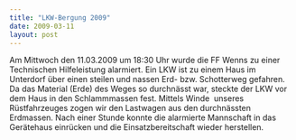 ```yaml
---
title: "LKW-Bergung 2009"
date: 2009-03-11
layout: post
---
```


Am Mittwoch den 11.03.2009 um 18:30 Uhr wurde die FF Wenns zu einer Technischen Hilfeleistung alarmiert. Ein LKW ist zu einem Haus im Unterdorf über einen steilen und nassen Erd- bzw. Schotterweg gefahren. Da das Material (Erde) des Weges so durchnässt war, steckte der LKW vor dem Haus in den Schlammmassen fest. Mittels Winde  unseres Rüstfahrzeuges zogen wir den Lastwagen aus den durchnässten Erdmassen. Nach einer Stunde konnte die alarmierte Mannschaft in das Gerätehaus einrücken und die Einsatzbereitschaft wieder herstellen.